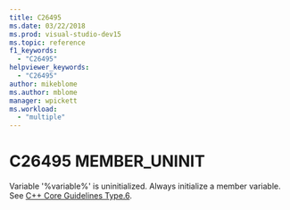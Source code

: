 ```yaml
---
title: C26495
ms.date: 03/22/2018
ms.prod: visual-studio-dev15
ms.topic: reference
f1_keywords:
  - "C26495"
helpviewer_keywords:
  - "C26495"
author: mikeblome
ms.author: mblome
manager: wpickett
ms.workload:
  - "multiple"
---
```

# C26495 MEMBER_UNINIT

Variable '%variable%' is uninitialized. Always initialize a member variable. See [C++ Core Guidelines Type.6](https://github.com/isocpp/CppCoreGuidelines/blob/master/CppCoreGuidelines.md#SS-type).
